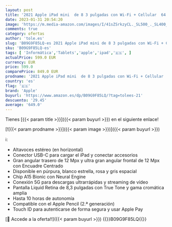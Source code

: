 ```yaml
---
layout: post
title: '2021 Apple iPad mini  de 8 3 pulgadas con Wi-Fi + Cellular  64 GB  - de en malva  6.ª generación '
date: 2023-01-31 20:54:20
image: 'https://m.media-amazon.com/images/I/41sZSrkzyCL._SL500_._SL400_.jpg'
comments: true
category: ofertas
author: 'tole.es'
slug: 'B09G9F85LQ-es 2021 Apple iPad mini de 8 3 pulgadas con Wi-Fi + Cellular...'
sku: 'B09G9F85LQ-es'
tags: [ 'Informática','Tablets','apple','ipad','🇪🇸', ]
actualPrice: 599.0 EUR
currency: EUR
price: 599.0
comparePrice: 849.0 EUR
prodname: '2021 Apple iPad mini  de 8 3 pulgadas con Wi-Fi + Cellular  64 GB  - de en malva  6.ª generación '
country: 'es'
flag: '🇪🇸'
brand: 'Apple'
buyurl: 'https://www.amazon.es/dp/B09G9F85LQ/?tag=tolees-21'
descuento: '29.45'
average: '649.0'
---
```


Tienes [{{< param title >}}]({{< param buyurl >}}) en el siguiente enlace!

[![{{< param prodname >}}]({{< param image >}})]({{< param buyurl >}})

ℹ️:

- Altavoces estéreo (en horizontal)
- Conector USB-C para cargar el iPad y conectar accesorios
- Gran angular trasero de 12 Mpx y ultra gran angular frontal de 12 Mpx con Encuadre Centrado
- Disponible en púrpura, blanco estrella, rosa y gris espacial
- Chip A15 Bionic con Neural Engine
- Conexión 5G para descargas ultrarrápidas y streaming de vídeo
- Pantalla Liquid Retina de 8,3 pulgadas con True Tone y gama cromática amplia
- Hasta 10 horas de autonomía
- Compatible con el Apple Pencil (2.ª generación)
- Touch ID para autenticarse de forma segura y usar Apple Pay

[🛒 Accede a la oferta!!]({{< param buyurl >}})
{{<world>}}B09G9F85LQ{{</world>}}
